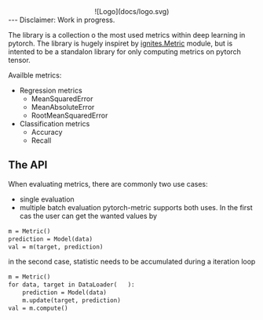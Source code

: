 <div align="center">
![Logo](docs/logo.svg)
</div>
---
Disclaimer: Work in progress.

The library is a collection o the most used metrics within deep learning in
pytorch. The library is hugely inspiret by [ignites.Metric](https://pytorch.org/ignite/metrics.html)
module, but is intented to be a standalon library for only computing metrics 
on pytorch tensor. 

Availble metrics:
* Regression metrics
    - MeanSquaredError
    - MeanAbsoluteError
    - RootMeanSquaredError
* Classification metrics
    - Accuracy
    - Recall 
    
## The API
When evaluating metrics, there are commonly two use cases:
* single evaluation
* multiple batch evaluation
pytorch-metric supports both uses. In the first cas the user can get the
wanted values by
```
m = Metric()
prediction = Model(data)
val = m(target, prediction)
```
in the second case, statistic needs to be accumulated during a iteration loop
```
m = Metric()
for data, target in DataLoader(   ):
    prediction = Model(data)
    m.update(target, prediction)
val = m.compute()
```


